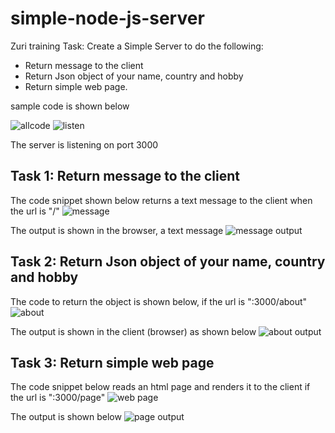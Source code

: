 # simple-node-js-server
Zuri training Task: Create a Simple Server to do the following:

* Return message to the client
* Return Json object of your name, country and hobby
*  Return simple web page.

sample code is shown below

![allcode](https://user-images.githubusercontent.com/35394098/113405990-60f48a00-93b3-11eb-849c-e530b2defd7a.png)
![listen](https://user-images.githubusercontent.com/35394098/113408040-402e3380-93b7-11eb-986c-f96620bc4d03.png)

The server is listening on port 3000

## Task 1: Return message to the client
The code snippet shown below returns a text message to the client when the url is "/"
![message](https://user-images.githubusercontent.com/35394098/113406650-83d36e00-93b4-11eb-92a4-a0d2a9fc5d37.png)

The output is shown in the browser, a text message
![message output](https://user-images.githubusercontent.com/35394098/113407000-225fcf00-93b5-11eb-855e-303c4fcb086a.png)

## Task 2: Return Json object of your name, country and hobby
The code to return the object is shown below, if the url is ":3000/about"
![about](https://user-images.githubusercontent.com/35394098/113407290-a9ad4280-93b5-11eb-9168-87b3c377cb15.png)

The output is shown in the client (browser) as shown below
![about output](https://user-images.githubusercontent.com/35394098/113407527-1e807c80-93b6-11eb-98e3-a51c685d36ec.png)

## Task 3: Return simple web page
The code snippet below reads an html page and renders it to the client if the url is ":3000/page"
![web page](https://user-images.githubusercontent.com/35394098/113407791-b716fc80-93b6-11eb-97f8-689eec8e0626.png)

The output is shown below
![page output](https://user-images.githubusercontent.com/35394098/113407935-0a894a80-93b7-11eb-8030-4fcf9017388b.png)
